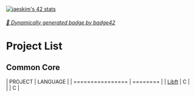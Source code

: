 [![jaeskim's 42 stats](https://badge42.herokuapp.com/api/stats/floogman?privacyName=true&privacyEmail=true)](https://github.com/JaeSeoKim/badge42)

###### [🚀 Dynamically generated badge by badge42](https://github.com/JaeSeoKim/badge42)

# Project List
## Common Core
| PROJECT | LANGUAGE |
| ================ | ======== |
| [Libft](./Libft) | C        |
| []() | C |

